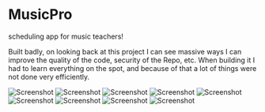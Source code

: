 # MusicPro
scheduling app for music teachers!

Built badly, on looking back at this project I can see massive ways I can improve the quality of the code, security of the Repo, etc. When building it I had to learn everything on the spot, and because of that a lot of things were not done very efficiently. 

![Screenshot](https://i.imgur.com/l3amCre.png=100x300)
![Screenshot](https://i.imgur.com/F35WzhN.png)
![Screenshot](https://i.imgur.com/w3bbGNM.jpeg)
![Screenshot](https://i.imgur.com/QW4Yb6Z.png)
![Screenshot](https://i.imgur.com/QfOrx7x.png)
![Screenshot](https://i.imgur.com/6hBUFj7.png)
![Screenshot](https://i.imgur.com/eDdhiRj.png)
![Screenshot](https://i.imgur.com/ra0QAHx.png)
![Screenshot](https://i.imgur.com/uMmSNUD.png)
